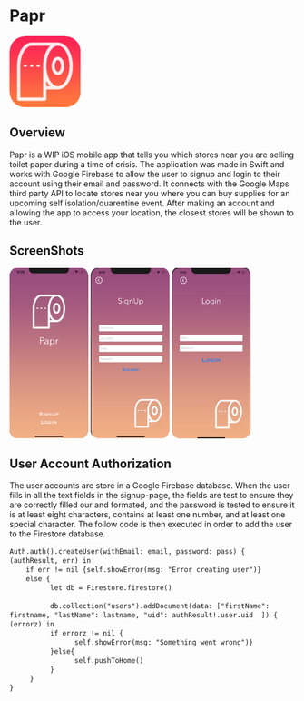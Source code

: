 # Papr
<img src="Papr/Papr/Assets.xcassets/AppIcon.appiconset/Paprborder.png" width="125" height="125">
<h2>Overview</h2>

Papr is a WIP iOS mobile app that tells you which stores near you are selling toilet paper during a time of crisis. The application was made in Swift and works with Google Firebase to allow the user to signup and login to their account using their email and password.  It connects with the Google Maps third party API to locate stores near you where you can buy supplies for an upcoming self isolation/quarentine event.  After making an account and allowing the app to access your location, the closest stores will be shown to the user.

<h2>ScreenShots</h2>

<img src="Papr/ScreenShots/Home.png" height="300"> <img src="Papr/ScreenShots/Signup.png" height="300"> <img src="Papr/ScreenShots/Login.png" height="300">

<h2>User Account Authorization</h2>
The user accounts are store in a Google Firebase database.  When the user fills in all the text fields in the signup-page, the fields are test to ensure they are correctly filled our and formated, and the password is tested to ensure it is at least eight characters, contains at least one number, and at least one special character.  The follow code is then executed in order to add the user to the Firestore database.
<br>

```
Auth.auth().createUser(withEmail: email, password: pass) { (authResult, err) in
    if err != nil {self.showError(msg: "Error creating user")}
    else {
          let db = Firestore.firestore()
          
          db.collection("users").addDocument(data: ["firstName": firstname, "lastName": lastname, "uid": authResult!.user.uid  ]) { (errorz) in
          if errorz != nil {
                self.showError(msg: "Something went wrong")}
          }else{
                self.pushToHome()
          }
     }
}
```
